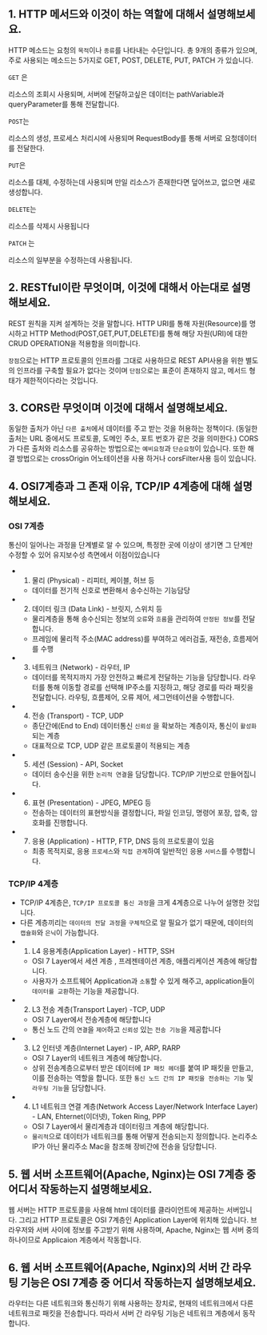 ## 1. HTTP 메서드와 이것이 하는 역할에 대해서 설명해보세요.

HTTP 메소드는 요청의 `목적`이나 `종류`를 나타내는 수단입니다.
총 9개의 종류가 있으며, 주로 사용되는 메소드는 5가지로 GET, POST, DELETE, PUT, PATCH 가 있습니다.

`GET` 은 

리소스의 조회시 사용되며, 
서버에 전달하고싶은 데이터는 pathVariable과 queryParameter를 통해 전달합니다.

`POST`는

리소스의 생성, 프로세스 처리시에 사용되며 
RequestBody를 통해 서버로 요청데이터를 전달한다. 

`PUT`은

리소스를 대체, 수정하는데 사용되며 
만일 리소스가 존재한다면 덮어쓰고, 없으면 새로 생성합니다. 

`DELETE`는

리소스를 삭제시 사용됩니다

`PATCH` 는

리소스의 일부분을 수정하는데 사용됩니다. 

## 2. RESTful이란 무엇이며, 이것에 대해서 아는대로 설명해보세요.

 REST 원칙을 지켜 설계하는 것을 말합니다.
 HTTP URI를 통해 자원(Resource)를 명시하고
 HTTP Method(POST,GET,PUT,DELETE)를 통해
 해당 자원(URI)에 대한 CRUD OPERATION을 적용함을 의미합니다.

`장점`으로는 HTTP 프로토콜의 인프라를 그대로 사용하므로 REST API사용을 위한 별도의 인프라를 구축할 필요가 없다는 것이며 `단점`으로는 표준이 존재하지 않고, 메서드 형태가 제한적이다라는 것입니다. 

## 3. CORS란 무엇이며 이것에 대해서 설명해보세요.

동일한 출처가 아닌 `다른 출처`에서 데이터를 주고 받는 것을 허용하는 정책이다.
(동일한 출처는 URL 중에서도 프로토콜, 도메인 주소, 포트 번호가 같은 것을 의미한다.)
CORS가 다른 출처와 리소스를 공유하는 방법으로는 `예비요청`과 `단순요청`이 있습니다.
또한 해결 방법으로는 crossOrigin 어노테이션을 사용 하거나 corsFilter사용 등이 있습니다. 

## 4. OSI7계층과 그 존재 이유, TCP/IP 4계층에 대해 설명해보세요.

### OSI 7계층

통신이 일어나는 과정을 단계별로 알 수 있으며, 특정한 곳에 이상이 생기면 그 단계만 수정할 수 있어 유지보수성 측면에서 이점이있습니다

- 1) 물리 (Physical) - 리피터, 케이블, 허브 등
    - 데이터를 전기적 신호로 변환해서 송수신하는 기능담당
- 2) 데이터 링크 (Data Link) - 브릿지, 스위치 등
    - 물리계층을 통해 송수신되는 정보의 `오류`와 `흐름`을 관리하여 `안정된 정보`를 전달합니다.
    - 프레임에 물리적 주소(MAC address)를 부여하고 에러검출, 재전송, 흐름제어를 수행
- 3) 네트워크 (Network) - 라우터, IP
    - 데이터를 목적지까지 가장 안전하고 빠르게 전달하는 기능을 담당합니다. 
    라우터를 통해 이동할 경로를 선택해 IP주소를 지정하고, 해당 경로를 따라 패킷을 전달합니다. 
    라우팅, 흐름제어, 오류 제어, 세그먼테이션을 수행합니다.
- 4) 전송 (Transport) - TCP, UDP
    - 종단간에(End to End) 데이터통신 `신뢰성` 을 확보하는 계층이자, 통신이 `활성화`되는 계층
    - 대표적으로 TCP, UDP 같은 프로토콜이 적용되는 계층
- 5) 세션 (Session) - API, Socket
    - 데이터 송수신을 위한 `논리적 연결`을 담당합니다. TCP/IP 기반으로 만들어집니다.
- 6) 표현 (Presentation) - JPEG, MPEG 등
    - 전송하는 데이터의 표현방식을 결정합니다,  파일 인코딩, 명령어 포장, 압축, 암호화를 진행합니다.
- 7) 응용 (Application) - HTTP, FTP, DNS 등의 프로토콜이 있음
    - 최종 목적지로, 응용 `프로세스`와 `직접 관계`하여 일반적인 응용 `서비스`를 수행합니다.

### TCP/IP 4계층

- TCP/IP 4계층은, `TCP/IP 프로토콜 통신 과정`을 크게 4계층으로 나누어 설명한 것입니다.
- 다른 계층끼리는 `데이터의 전달 과정`을 `구체적`으로 알 필요가 없기 때문에, 데이터의 `캡슐화`와 `은닉`이 가능합니다.
- 1) L4 응용계층(Application Layer) - HTTP, SSH
    - OSI 7 Layer에서 세션 계층 , 프레젠테이션 계층, 애플리케이션 계층에 해당합니다.
    - 사용자가 소프트웨어 Application과 `소통`할 수 있게 해주고,
    application들이 `데이터를 교환`하는 기능을 제공합니다.
- 2) L3 전송 계층(Transport Layer) -TCP, UDP
    - OSI 7 Layer에서 전송계층에 해당합니다
    - 통신 노드 간의 `연결`을 `제어`하고 `신뢰성` 있는 `전송 기능`을 제공합니다
- 3) L2 인터넷 계층(Internet Layer) - IP, ARP, RARP
    - OSI 7 Layer의 네트워크 계층에 해당합니다.
    - 상위 전송계층으로부터 받은 데이터에 `IP 패킷 헤더`를 붙여 IP 패킷을 만들고,
    이를 전송하는 역할을 합니다.
    또한 `통신 노드 간의 IP 패킷을 전송하는 기능` 및 `라우팅 기능`을 담당합니다.
- 4) L1 네트워크 연결 계층(Network Access Layer/Network Interface Layer) - LAN, Ehternet(이더넷), Token Ring, PPP
    - OSI 7 Layer에서 물리계층과 데이터링크 계층에 해당합니다.
    - `물리적`으로 데이터가 네트워크를 통해 어떻게 전송되는지 정의합니다. 
    논리주소 IP가 아닌 물리주소 Mac을 참조해 장비간에 전송을 담당합니다.

## 5. 웹 서버 소프트웨어(Apache, Nginx)는 OSI 7계층 중 어디서 작동하는지 설명해보세요.

웹 서버는 HTTP 프로토콜을 사용해 html 데이터를 클라이언트에 제공하는 서버입니다. 그리고 HTTP 프로토콜은 OSI 7계층인 Application Layer에 위치해 있습니다. 브라우저와 서버 사이에 정보를 주고받기 위해 사용하며, Apache, Nginx는 웹 서버 중의 하나이므로 Applicaion 계층에서 작동합니다.

## 6. 웹 서버 소프트웨어(Apache, Nginx)의 서버 간 라우팅 기능은 OSI 7계층 중 어디서 작동하는지 설명해보세요.

라우터는 다른 네트워크와 통신하기 위해 사용하는 장치로, 현재의 네트워크에서 다른 네트워크로 패킷을 전송합니다. 따라서 서버 간 라우팅 기능은 네트워크 계층에서 동작합니다.
